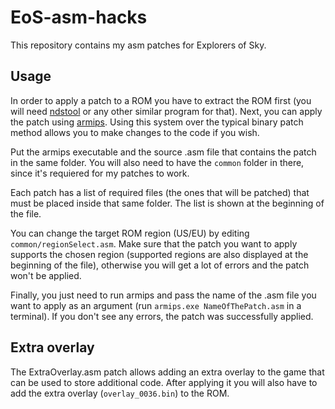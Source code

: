 # EoS-asm-hacks
This repository contains my asm patches for Explorers of Sky.

## Usage
In order to apply a patch to a ROM you have to extract the ROM first (you will need [ndstool](https://github.com/devkitPro/ndstool) or any other similar program for that). Next, you can apply the patch using [armips](https://github.com/Kingcom/armips). Using this system over the typical binary patch method allows you to make changes to the code if you wish.

Put the armips executable and the source .asm file that contains the patch in the same folder. You will also need to have the `common` folder in there, since it's requiered for my patches to work.

Each patch has a list of required files (the ones that will be patched) that must be placed inside that same folder. The list is shown at the beginning of the file.

You can change the target ROM region (US/EU) by editing `common/regionSelect.asm`. Make sure that the patch you want to apply supports the chosen region (supported regions are also displayed at the beginning of the file), otherwise you will get a lot of errors and the patch won't be applied.

Finally, you just need to run armips and pass the name of the .asm file you want to apply as an argument (run `armips.exe NameOfThePatch.asm` in a terminal). If you don't see any errors, the patch was successfully applied.

## Extra overlay
The ExtraOverlay.asm patch allows adding an extra overlay to the game that can be used to store additional code. After applying it you will also have to add the extra overlay (`overlay_0036.bin`) to the ROM.